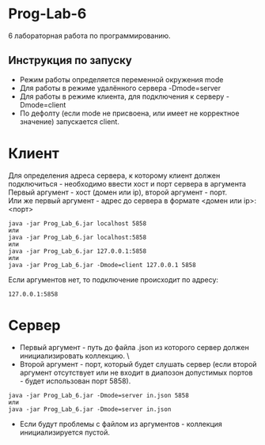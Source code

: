# Prog-Lab-6
6 лабораторная работа по программированию.  

 Инструкция по запуску
- 
- Режим работы определяется переменной окружения mode
- Для работы в режиме удалённого сервера -Dmode=server
- Для работы в режиме клиента, для подключения к серверу -Dmode=client
- По дефолту (если mode не присвоена, или имеет не корректное значение) запускается client.

# Клиент
Для определения адреса сервера, к которому клиент должен подключиться - необходимо ввести хост и порт сервера в аргумента
Первый аргумент - хост (домен или ip), второй аргумент - порт. \
Или же первый аргумент - адрес до сервера в формате <домен или ip>:<порт>
```
java -jar Prog_Lab_6.jar localhost 5858
или
java -jar Prog_Lab_6.jar localhost:5858
или
java -jar Prog_Lab_6.jar 127.0.0.1:5858
или
java -jar Prog_Lab_6.jar -Dmode=client 127.0.0.1 5858
```
Если аргументов нет, то подключение происходит по адресу: 
```
127.0.0.1:5858
```
# Сервер
- Первый аргумент - путь до файла .json из которого сервер должен инициализировать коллекцию. \
- Второй аргумент - порт, который будет слушать сервер (если второй аргумент отсутствует или не входит в диапозон допустимых портов - будет использован порт 5858).
```
java -jar Prog_Lab_6.jar -Dmode=server in.json 5858
или
java -jar Prog_Lab_6.jar -Dmode=server in.json
```
- Если будут проблемы с файлом из аргументов - коллекция инициализируется пустой.